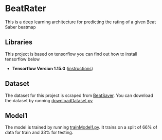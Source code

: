 # BeatRater
This is a deep learning architecture for predicting the rating of a given Beat Saber beatmap

## Libraries
This project is based on tensorflow you can find out how to install tensorflow below
* **Tensorflow Version 1.15.0** ([instructions](https://www.tensorflow.org/install/)) 

## Dataset
The dataset for this project is scraped from [BeatSaver](https://beatsaver.com/). You can download the dataset by running [downloadDataset.py](downloadDataset.py)

## Model1
The model is trained by running [trainModel1.py](trainModel1.py). It trains on a split of 66% of data for train and 33% for testing.